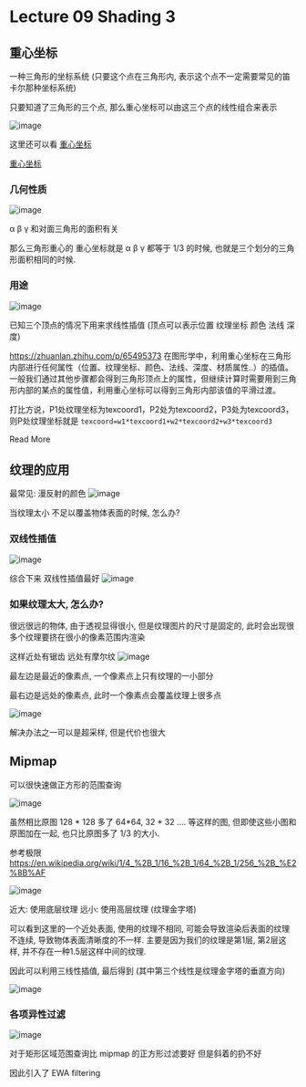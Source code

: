 # Lecture 09 Shading 3

## 重心坐标

一种三角形的坐标系统 (只要这个点在三角形内, 表示这个点不一定需要常见的笛卡尔那种坐标系统)

只要知道了三角形的三个点, 那么重心坐标可以由这三个点的线性组合来表示

![image](https://raw.githubusercontent.com/lumixraku/NotesForGraphics/master/images/barycentric1.jpg)


这里还可以看 
[重心坐标](https://zhuanlan.zhihu.com/p/58199366)

[重心坐标](https://zhuanlan.zhihu.com/p/65495373)

### 几何性质

![image](https://raw.githubusercontent.com/lumixraku/NotesForGraphics/master/images/barycentric2.jpg)

α β γ 和对面三角形的面积有关

那么三角形重心的 重心坐标就是 α β γ 都等于 1/3 的时候, 也就是三个划分的三角形面积相同的时候.




### 用途

![image](https://raw.githubusercontent.com/lumixraku/NotesForGraphics/master/images/barycentric.jpg)

已知三个顶点的情况下用来求线性插值
(顶点可以表示位置  纹理坐标 颜色 法线 深度)

https://zhuanlan.zhihu.com/p/65495373
在图形学中，利用重心坐标在三角形内部进行任何属性（位置、纹理坐标、颜色、法线、深度、材质属性..）的插值。一般我们通过其他步骤都会得到三角形顶点上的属性，但继续计算时需要用到三角形内部的某点的属性值，利用重心坐标可以得到三角形内部该值的平滑过渡。

打比方说，P1处纹理坐标为texcoord1，P2处为texcoord2，P3处为texcoord3，则P处纹理坐标就是 `texcoord=w1*texcoord1+w2*texcoord2+w3*texcoord3`

Read More 




## 纹理的应用

最常见: 漫反射的颜色
![image](https://raw.githubusercontent.com/lumixraku/NotesForGraphics/master/images/texture2.jpg)

当纹理太小  不足以覆盖物体表面的时候, 怎么办?

### 双线性插值
![image](https://raw.githubusercontent.com/lumixraku/NotesForGraphics/master/images/texture2.jpg)


综合下来 双线性插值最好
![image](https://raw.githubusercontent.com/lumixraku/NotesForGraphics/master/images/texture3.jpg)

### 如果纹理太大, 怎么办?

很远很远的物体, 由于透视显得很小, 但是纹理图片的尺寸是固定的, 此时会出现很多个纹理要挤在很小的像素范围内渲染

这样近处有锯齿 远处有摩尔纹
![image](https://raw.githubusercontent.com/lumixraku/NotesForGraphics/master/images/texture4.jpg)


最左边是最近的像素点, 一个像素点上只有纹理的一小部分

最右边是远处的像素点, 此时一个像素点会覆盖纹理上很多点

![image](https://raw.githubusercontent.com/lumixraku/NotesForGraphics/master/images/texture5.jpg)

解决办法之一可以是超采样, 但是代价也很大

## Mipmap
可以很快速做正方形的范围查询

![image](https://raw.githubusercontent.com/lumixraku/NotesForGraphics/master/images/texture6.jpg)

虽然相比原图 128 * 128 多了 64*64, 32 * 32 .... 等这样的图, 但即使这些小图和原图加在一起, 也只比原图多了 1/3 的大小.

参考极限  https://en.wikipedia.org/wiki/1/4_%2B_1/16_%2B_1/64_%2B_1/256_%2B_%E2%8B%AF


![image](https://raw.githubusercontent.com/lumixraku/NotesForGraphics/master/images/texture7.jpg)

近大: 使用底层纹理   远小: 使用高层纹理 (纹理金字塔)

可以看到这里的一个近处表面, 使用的纹理不相同, 可能会导致渲染后表面的纹理不连续, 导致物体表面清晰度的不一样.
主要是因为我们的纹理是第1层, 第2层这样, 并不存在一种1.5层这样中间的纹理.

因此可以利用三线性插值, 最后得到  (其中第三个线性是纹理金字塔的垂直方向)

![image](https://raw.githubusercontent.com/lumixraku/NotesForGraphics/master/images/texture8.jpg)


### 各项异性过滤
![image](https://raw.githubusercontent.com/lumixraku/NotesForGraphics/master/images/texture9.jpg)

对于矩形区域范围查询比 mipmap 的正方形过滤要好  但是斜着的扔不好

因此引入了 EWA filtering